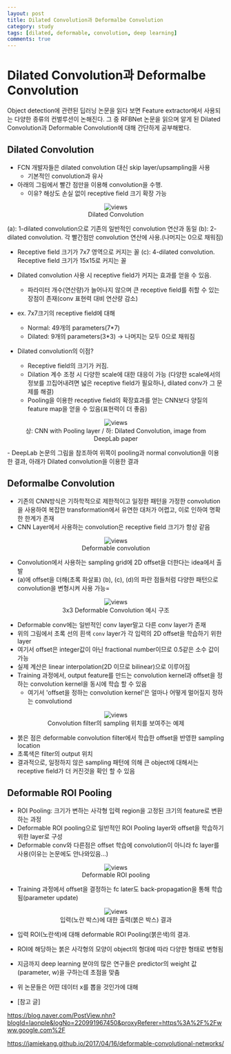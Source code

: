 ```yaml
---
layout: post
title: Dilated Convolution과 Deformalbe Convolution
category: study
tags: [dilated, deformable, convolution, deep learning]
comments: true
---
```


# Dilated Convolution과 Deformalbe Convolution

Object detection에 관련된 딥러닝 논문을 읽다 보면 Feature extractor에서 사용되는 다양한 종류의 컨벌루션이 논해진다.
그 중 RFBNet 논문을 읽으며 알게 된 Dilated Convolution과 Deformable Convolution에 대해 간단하게 공부해봤다.

## Dilated Convolution
- FCN 개발자들은 dilated convolution 대신 skip layer/upsampling을 사용
  - 기본적인 convolution과 유사
- 아래의 그림에서 빨간 점만을 이용해 convolution을 수행.
  - 이유? 해상도 손실 없이 receptive field 크기 확장 가능
<center>
<figure>
<img src="/assets/post_img/study/2019-01-02-dilated-deformable-convolution/fig1.PNG" alt="views">
<figcaption>Dilated Convolution </figcaption>
</figure>
</center>

(a): 1-dilated convolution으로 기존의 일반적인 convolution 연산과 동일
(b): 2-dilated convolution. 각 빨간점만 convolution 연산에 사용.(나머지는 0으로 채워짐)
  - Receptive field 크기가 7x7 영역으로 커지는 꼴
(c): 4-dilated convolution. Receptive field 크기가 15x15로 커지는 꼴

- Dilated convolution 사용 시 receptive field가 커지는 효과를 얻을 수 있음.
  - 파라미터 개수(연산량)가 늘어나지 않으며 큰 receptive field를 취할 수 있는 장점이 존재(conv 표현력 대비 연산량 감소)
- ex. 7x7크기의 receptive field에 대해
  - Normal: 49개의 parameters(7*7)
  - Dilated: 9개의 parameters(3*3) -> 나머지는 모두 0으로 채워짐

- Dilated convolution의 이점?
  - Receptive field의 크기가 커짐.
  - Dilation 계수 조정 시 다양한 scale에 대한 대응이 가능
  (다양한 scale에서의 정보를 끄집어내려면 넓은 receptive field가 필요하나, dilated conv가 그 문제를 해결)
  - Pooling을 이용한 receptive field의 확장효과를 얻는 CNN보다 양질의 feature map을 얻을 수 있음(표현력이 더 좋음)
<center>
<figure>
<img src="/assets/post_img/study/2019-01-02-dilated-deformable-convolution/fig2.PNG" alt="views">
<figcaption>상: CNN with Pooling layer / 하: Dilated Convolution, image from DeepLab paper </figcaption>
</figure>
</center>
  - DeepLab 논문의 그림을 참조하여 위쪽이 pooling과 normal convolution을 이용한 결과, 아래가 Dilated convolution을 이용한 결과

## Deformalbe Convolution
- 기존의 CNN방식은 기하학적으로 제한적이고 일정한 패턴을 가정한 convolution을 사용하여 복잡한 transformation에서 유연한 대처가 어렵고, 이로 인하여 명확한 한계가 존재
- CNN Layer에서 사용하는 convolution은 receptive field 크기가 항상 같음
<center>
<figure>
<img src="/assets/post_img/study/2019-01-02-dilated-deformable-convolution/fig3.PNG" alt="views">
<figcaption>Deformable convolution</figcaption>
</figure>
</center>

- Convolution에서 사용하는 sampling grid에 2D offset을 더한다는 idea에서 출발
- (a)에 offset을 더해(초록 화살표) (b), (c), (d)의 파란 점들처럼 다양한 패턴으로 convolution을 변형시켜 사용 가능=
<center>
<figure>
<img src="/assets/post_img/study/2019-01-02-dilated-deformable-convolution/fig4.PNG" alt="views">
<figcaption>3x3 Deformable Convolution 예시 구조</figcaption>
</figure>
</center>

- Deformable conv에는 일반적인 conv layer말고 다른 conv layer가 존재
- 위의 그림에서 초록 선의 흰색 `conv` layer가 각 입력의 2D offset을 학습하기 위한 layer
- 여기서 offset은 integer값이 아닌 fractional number이므로 0.5같은 소수 값이 가능
- 실제 계산은 linear interpolation(2D 이므로 bilinear)으로 이루어짐
- Training 과정에서, output feature를 만드는 convolution kernel과 offset을 정하는 convolution kernel을 동시에 학습 할 수 있음
  - 여기서 'offset을 정하는 convolution kernel'은 얼마나 어떻게 멀어질지 정하는 convolutiond
<center>
<figure>
<img src="/assets/post_img/study/2019-01-02-dilated-deformable-convolution/fig5.PNG" alt="views">
<figcaption>Convolution filter의 sampling 위치를 보여주는 예제</figcaption>
</figure>
</center>

- 붉은 점은 deformable convolution filter에서 학습한 offset을 반영한 sampling location
- 초록색은 filter의 output 위치
- 결과적으로, 일정하지 않은 sampling 패턴에 의해 큰 object에 대해서는 receptive field가 더 커진것을 확인 할 수 있음

## Deformable ROI Pooling
- ROI Pooling: 크기가 변하는 사각형 입력 region을 고정된 크기의 feature로 변환하는 과정
- Deformable ROI pooling으로 일반적인 ROI Pooling layer와 offset을 학습하기 위한 layer로 구성
- Deformable conv와 다른점은 offset 학습에 convolution이 아니라 fc layer를 사용(이유는 논문에도 안나와있음...)
<center>
<figure>
<img src="/assets/post_img/study/2019-01-02-dilated-deformable-convolution/fig6.PNG" alt="views">
<figcaption>Deformable ROI pooling </figcaption>
</figure>
</center>

- Training 과정에서 offset을 결정하는 fc later도 back-propagation을 통해 학습됨(parameter update)
<center>
<figure>
<img src="/assets/post_img/study/2019-01-02-dilated-deformable-convolution/fig7.PNG" alt="views">
<figcaption>입력(노란 박스)에 대한 출력(붉은 박스) 결과 </figcaption>
</figure>
</center>

- 입력 ROI(노란색)에 대해 deformable ROI Pooling(붉은색)의 결과.
- ROI에 해당하는 붉은 사각형의 모양이 object의 형대에 따라 다양한 형태로 변형됨


- 지금까지 deep learning 분야의 많은 연구들은 predictor의 weight 값(parameter, w)을 구하는데 초점을 맞춤
- 위 논문들은 어떤 데이터 x를 뽑을 것인가에 대해 

- [참고 글]

https://blog.naver.com/PostView.nhn?blogId=laonple&logNo=220991967450&proxyReferer=https%3A%2F%2Fwww.google.com%2F

https://jamiekang.github.io/2017/04/16/deformable-convolutional-networks/
